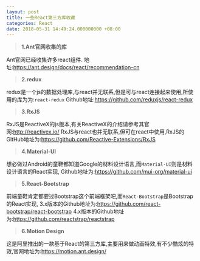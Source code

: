 ```yaml
---
layout: post
title: 一些React第三方库收藏
categories: React
date: 2018-05-31 14:49:24.000000000 +08:00
---
```


> **1.Ant官网收集的库**

Ant官网已经收集许多react组件.
地址:<https://ant.design/docs/react/recommendation-cn>

> **2.redux**

redux是一个js的数据处理库,与react并无联系,但是可与react连接起来使用,所使用的库为为:`react-redux`
Github地址:<https://github.com/reduxjs/react-redux>

> **3.RxJS**

RxJS是ReactiveX的js版本,有关ReactiveX的介绍请参考其官网:<http://reactivex.io/>
RxJS与react也并无联系,但可在react中使用,RxJS的GitHub地址为:<https://github.com/Reactive-Extensions/RxJS>
> **4.Material-UI**

想必做过Android的童鞋都知道Google的材料设计语言,而`Material-UI`则是材料设计语言的React实现,
Github地址为:<https://github.com/mui-org/material-ui>

> **5.React-Bootstrap**

前端童鞋肯定都要过Bootstrap这个前端框架吧,而`React-Bootstrap`是Bootstrap的React实现,
3.x版本的Github地址为:<https://github.com/react-bootstrap/react-bootstrap>
4.x版本的Github地址为:<https://github.com/reactstrap/reactstrap>

> **6.Motion Design**

这是阿里推出的一款基于React的第三方库,主要用来做动画特效,有不少酷炫的特效,官网地址为:<https://motion.ant.design/>

